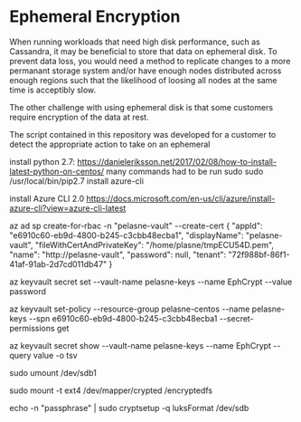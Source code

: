 # Ephemeral Encryption

When running workloads that need high disk performance, such as Cassandra, it may be beneficial to store that data on ephemeral disk. To prevent data loss, you would need a method to replicate changes to a more permanant storage system and/or have enough nodes distributed across enough regions such that the likelihood of loosing all nodes at the same time is acceptibly slow.

The other challenge with using ephemeral disk is that some customers require encryption of the data at rest.

The script contained in this repository was developed for a customer to detect the appropriate action to take on an ephemeral 

install python 2.7:
  https://danieleriksson.net/2017/02/08/how-to-install-latest-python-on-centos/
  many commands had to be run sudo
  sudo /usr/local/bin/pip2.7 install azure-cli

install Azure CLI 2.0
  https://docs.microsoft.com/en-us/cli/azure/install-azure-cli?view=azure-cli-latest

az ad sp create-for-rbac -n "pelasne-vault" --create-cert
{
  "appId": "e6910c60-eb9d-4800-b245-c3cbb48ecba1",
  "displayName": "pelasne-vault",
  "fileWithCertAndPrivateKey": "/home/plasne/tmpECU54D.pem",
  "name": "http://pelasne-vault",
  "password": null,
  "tenant": "72f988bf-86f1-41af-91ab-2d7cd011db47"
}

az keyvault secret set --vault-name pelasne-keys --name EphCrypt --value password

az keyvault set-policy --resource-group pelasne-centos --name pelasne-keys --spn e6910c60-eb9d-4800-b245-c3cbb48ecba1 --secret-permissions get

az keyvault secret show --vault-name pelasne-keys --name EphCrypt --query value -o tsv

sudo umount /dev/sdb1






sudo mount -t ext4 /dev/mapper/crypted /encryptedfs

echo -n "passphrase" | sudo cryptsetup -q luksFormat /dev/sdb


